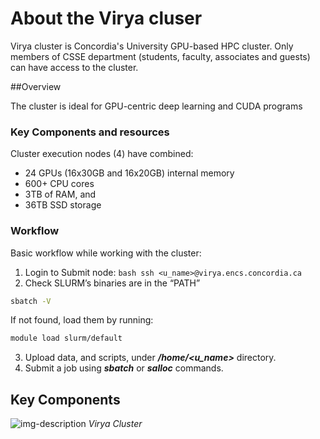 
# About the Virya cluser 
 
Virya cluster is Concordia's University GPU-based HPC cluster. Only members of CSSE department (students, faculty, associates and guests) can have access to the cluster.

##Overview

The cluster is ideal for GPU-centric deep learning and CUDA programs


### Key Components and resources

Cluster execution nodes (4) have combined:
* 24 GPUs (16x30GB and 16x20GB) internal memory 
* 600+ CPU cores  
* 3TB of RAM, and 
* 36TB SSD storage 


### Workflow
Basic workflow while working with the cluster:
1. Login to Submit node: ``` bash ssh <u_name>@virya.encs.concordia.ca ```
2. Check SLURM’s binaries are in the “PATH” 
```bash 
sbatch -V 
``` 
If not found, load them by running: 
```bash 
module load slurm/default 
```
3. Upload data, and scripts, under ***/home/<u_name>*** directory. 
4. Submit a job using ***sbatch*** or ***salloc*** commands.

## Key Components
![img-description](virya_cluster.png) _Virya Cluster_
